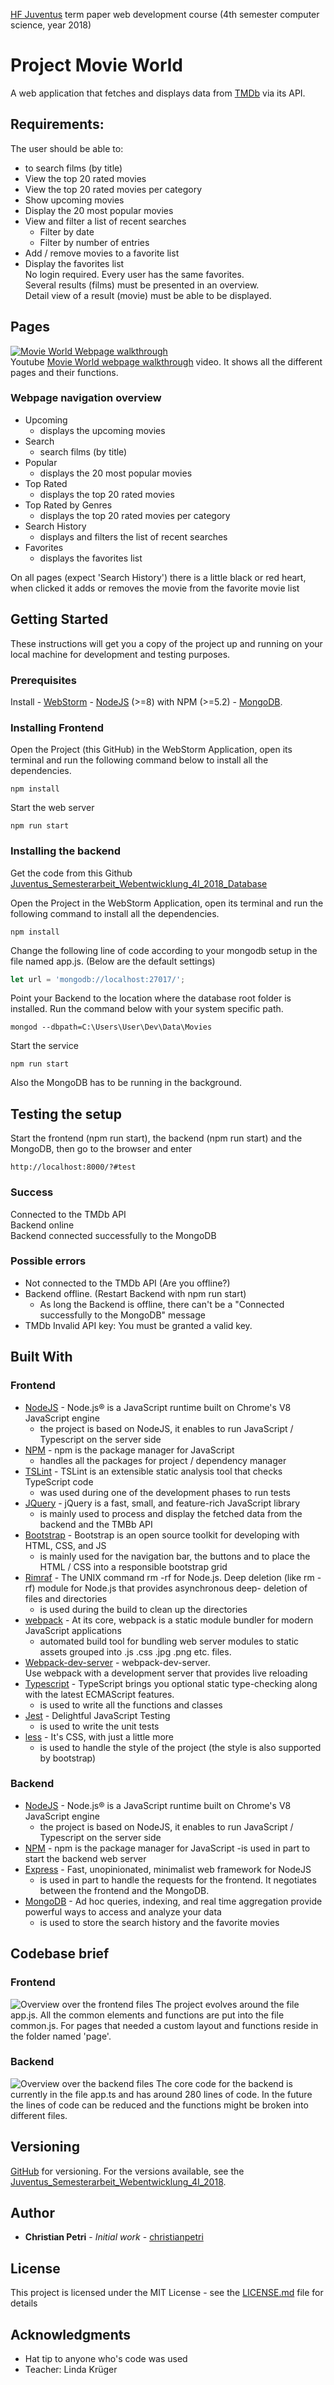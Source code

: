 [HF Juventus](https://technikerschule.juventus.ch/angebote/informatik/) term paper web development course (4th semester computer science, year 2018)

# Project Movie World
A web application that fetches and displays data from [TMDb](https://www.themoviedb.org) via its API.

## Requirements:
The user should be able to:
- to search films (by title)
- View the top 20 rated movies
- View the top 20 rated movies per category
- Show upcoming movies
- Display the 20 most popular movies
- View and filter a list of recent searches
    - Filter by date
    - Filter by number of entries
- Add / remove movies to a favorite list
- Display the favorites list <br/>
No login required. Every user has the same favorites. <br/>
Several results (films) must be presented in an overview. <br/>
Detail view of a result (movie) must be able to be displayed.

## Pages
[![Movie World Webpage walkthrough](https://img.youtube.com/vi/lcpZXcT0GOw/0.jpg)](https://www.youtube.com/watch?v=lcpZXcT0GOw) <br/>
Youtube [Movie World webpage walkthrough](https://www.youtube.com/watch?v=lcpZXcT0GOw) video. It shows all the different pages and their functions.
 ### Webpage navigation overview
- Upcoming
   - displays the upcoming movies
- Search
    - search films (by title)
- Popular
     - displays the 20 most popular movies
- Top Rated
    - displays the top 20 rated movies
- Top Rated by Genres
    - displays the top 20 rated movies per category
- Search History
    - displays and filters the list of recent searches
- Favorites
    - displays the favorites list

On all pages (expect 'Search History') there is a little black or red heart, when clicked it adds or removes the movie from the favorite movie list

## Getting Started
These instructions will get you a copy of the project up and running on your local machine for development and testing purposes.

### Prerequisites
Install
    - [WebStorm](https://www.jetbrains.com/webstorm/)
    - [NodeJS](https://nodejs.org/en/download/) (>=8)  with NPM (>=5.2)
    - [MongoDB](https://www.mongodb.com/).

### Installing Frontend
Open the Project (this GitHub) in the WebStorm Application, open its terminal and run the following command below to install all the dependencies.
```
npm install
```
Start the web server
```
npm run start
```

### Installing the backend
Get the code from this Github [Juventus_Semesterarbeit_Webentwicklung_4I_2018_Database](https://github.com/christianpetri/Juventus_Semesterarbeit_Webentwicklung_4I_2018_Database)

Open the Project in the WebStorm Application, open its terminal and run the following command to install all the dependencies.
```
npm install
```

Change the following line of code according to your mongodb setup in the file named app.js. (Below are the default settings)
```javascript
let url = 'mongodb://localhost:27017/';
```
Point your Backend to the location where the database root folder is installed.
Run the command below with your system specific path.
```
mongod --dbpath=C:\Users\User\Dev\Data\Movies
```

Start the service
```
npm run start
```
Also the MongoDB has to be running in the background.

## Testing the setup

Start the frontend (npm run start), the backend (npm run start) and the MongoDB, then go to the browser and enter
```
http://localhost:8000/?#test
```
### Success
Connected to the TMDb API<br/>
Backend online<br/>
Backend connected successfully to the MongoDB

### Possible errors
- Not connected to the TMDb API (Are you offline?)
- Backend offline. (Restart Backend with npm run start)
    - As long the Backend is offline, there can't be a "Connected successfully to the MongoDB" message
- TMDb Invalid API key: You must be granted a valid key.

## Built With
### Frontend
* [NodeJS](https://nodejs.org/en/) - Node.js® is a JavaScript runtime built on Chrome's V8 JavaScript engine
    - the project is based on NodeJS, it enables to run JavaScript / Typescript on the server side
* [NPM](https://www.npmjs.com/) - npm is the package manager for JavaScript
    - handles all the packages for project / dependency manager
* [TSLint](https://palantir.github.io/tslint/) - TSLint is an extensible static analysis tool that checks TypeScript code
    - was used during one of the development phases to run tests
* [JQuery](http://jquery.com/) - jQuery is a fast, small, and feature-rich JavaScript library
    - is mainly used to process and display the fetched data from the backend and the TMBb API
* [Bootstrap](https://getbootstrap.com/) - Bootstrap is an open source toolkit for developing with HTML, CSS, and JS
    - is mainly used for the navigation bar, the buttons and to place the HTML / CSS into a responsible bootstrap grid
* [Rimraf](https://www.npmjs.com/package/rimraf) -  The UNIX command rm -rf for Node.js. Deep deletion (like rm -rf) module for Node.js that provides asynchronous deep- deletion of files and directories
    - is used during the build to clean up the directories
* [webpack](https://webpack.js.org/) - At its core, webpack is a static module bundler for modern JavaScript applications
    - automated build tool for bundling web server modules to static assets grouped into .js .css .jpg .png etc. files.
* [Webpack-dev-server](https://github.com/webpack/webpack-dev-server) - webpack-dev-server. <br/>
    Use webpack with a development server that provides live reloading
* [Typescript](https://www.typescriptlang.org/) - TypeScript brings you optional static type-checking along with the latest ECMAScript features.
    - is used to write all the functions and classes
* [Jest](https://facebook.github.io/jest/) - Delightful JavaScript Testing
    - is used to write the unit tests
* [less](http://lesscss.org/) - It's CSS, with just a little more
    - is used to handle the style of the project (the style is also supported by bootstrap)

### Backend
* [NodeJS](https://nodejs.org/en/) - Node.js® is a JavaScript runtime built on Chrome's V8 JavaScript engine
    - the project is based on NodeJS, it enables to run JavaScript / Typescript on the server side
* [NPM](https://www.npmjs.com/) - npm is the package manager for JavaScript
    -is used in part to start the backend web server
* [Express](http://expressjs.com/de/) - Fast, unopinionated, minimalist web framework for NodeJS
    - is used in part to handle the requests for the frontend. It negotiates between the frontend and the MongoDB.
* [MongoDB](https://www.mongodb.com/) - Ad hoc queries, indexing, and real time aggregation provide powerful ways to access and analyze your data
    - is used to store the search history and the favorite movies

## Codebase brief
### Frontend
![Overview over the frontend files](/appOverviewAfterCleanUp.png)
The project evolves around the file app.js. All the common elements and functions are put into the file common.js.
For pages that needed a custom layout and functions reside in the folder named 'page'.

### Backend
![Overview over the backend files](/appOverviewBackend.png)
The core code for the backend is currently in the file app.ts and has around 280 lines of code.
In the future the lines of code can be reduced and the functions might be broken into different files.

## Versioning
[GitHub](http://github.com) for versioning. For the versions available, see the [Juventus_Semesterarbeit_Webentwicklung_4I_2018](https://github.com/christianpetri/Juventus_Semesterarbeit_Webentwicklung_4I_2018).

## Author
* **Christian Petri** - *Initial work* - [christianpetri](https://github.com/christianpetri/)

## License
This project is licensed under the MIT License - see the [LICENSE.md](LICENSE.md) file for details

## Acknowledgments

* Hat tip to anyone who's code was used
* Teacher: Linda Krüger
